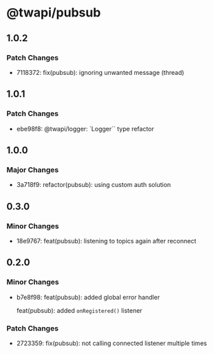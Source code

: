 # @twapi/pubsub

## 1.0.2

### Patch Changes

- 7118372: fix(pubsub): ignoring unwanted message (thread)

## 1.0.1

### Patch Changes

- ebe98f8: @twapi/logger: `Logger`` type refactor

## 1.0.0

### Major Changes

- 3a718f9: refactor(pubsub): using custom auth solution

## 0.3.0

### Minor Changes

- 18e9767: feat(pubsub): listening to topics again after reconnect

## 0.2.0

### Minor Changes

- b7e8f98: feat(pubsub): added global error handler

  feat(pubsub): added `onRegistered()` listener

### Patch Changes

- 2723359: fix(pubsub): not calling connected listener multiple times
